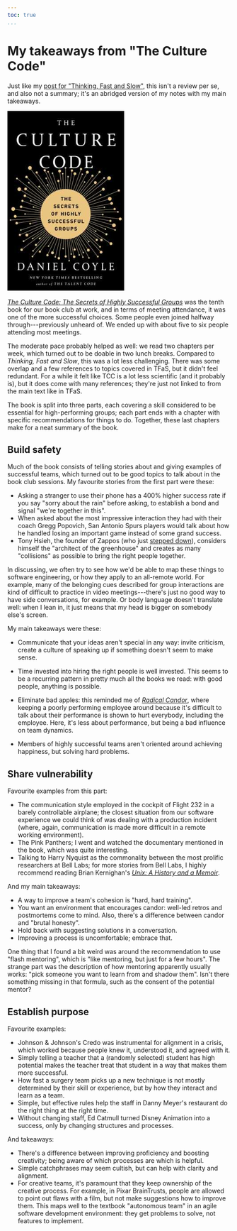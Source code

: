 ```yaml
---
toc: true
...
```


# My takeaways from "The Culture Code"

Just like my [post for "Thinking, Fast and Slow"][tfas], this isn't a review
per se, and also not a summary; it's an abridged version of my notes with my
main takeaways.

  [tfas]: 2020-07-07-thinking-fast-slow-takeaways.html

![Cover of *The Culture Code*](images/2020-09-06-tcc-cover.jpg)

[*The Culture Code: The Secrets of Highly Successful Groups*][tcc] was the
tenth book for our book club at work, and in terms of meeting attendance, it
was one of the more successful choices. Some people even joined halfway
through---previously unheard of. We ended up with about five to six people
attending most meetings.

  [tcc]: http://danielcoyle.com/the-culture-code/

The moderate pace probably helped as well: we read two chapters per week, which
turned out to be doable in two lunch breaks. Compared to *Thinking, Fast and
Slow*, this was a lot less challenging. There was some overlap and a few
references to topics covered in TFaS, but it didn't feel redundant. For a while
it felt like TCC is a lot less scientific (and it probably is), but it does
come with many references; they're just not linked to from the main text like
in TFaS.

The book is split into three parts, each covering a skill considered to be
essential for high-performing groups; each part ends with a chapter with
specific recommendations for things to do. Together, these last chapters make
for a neat summary of the book.

## Build safety

Much of the book consists of telling stories about and giving examples of
successful teams, which turned out to be good topics to talk about in the book
club sessions. My favourite stories from the first part were these:

- Asking a stranger to use their phone has a 400% higher success rate if you
  say "sorry about the rain" before asking, to establish a bond and signal
  "we're together in this".
- When asked about the most impressive interaction they had with their coach
  Gregg Popovich, San Antonio Spurs players would talk about how he handled
  losing an important game instead of some grand success.
- Tony Hsieh, the founder of Zappos (who just [stepped down]), considers
  himself the "architect of the greenhouse" and creates as many "collisions" as
  possible to bring the right people together.

In discussing, we often try to see how we'd be able to map these things to
software engineering, or how they apply to an all-remote world. For example,
many of the belonging cues described for group interactions are kind of
difficult to practice in video meetings---there's just no good way to have side
conversations, for example. Or body language doesn't translate well: when I
lean in, it just means that my head is bigger on somebody else's screen.

My main takeaways were these:

- Communicate that your ideas aren't special in any way: invite criticism,
  create a culture of speaking up if something doesn't seem to make sense.
- Time invested into hiring the right people is well invested. This seems to be
  a recurring pattern in pretty much all the books we read: with good people,
  anything is possible.
- Eliminate bad apples: this reminded me of [*Radical Candor*], where keeping a
  poorly performing employee around because it's difficult to talk about their
  performance is shown to hurt everybody, including the employee. Here, it's
  less about performance, but being a bad influence on team dynamics.
- Members of highly successful teams aren't oriented around achieving
  happiness, but solving hard problems.

  [stepped down]: https://footwearnews.com/2020/business/executive-moves/zappos-ceo-tony-hsieh-steps-down-1203045974/
  [*radical candor*]: https://www.radicalcandor.com/the-book/

## Share vulnerability

Favourite examples from this part:

- The communication style employed in the cockpit of Flight 232 in a barely
  controllable airplane; the closest situation from our software experience we
  could think of was dealing with a production incident (where, again,
  communication is made more difficult in a remote working environment).
- The Pink Panthers; I went and watched the documentary mentioned in the book,
  which was quite interesting.
- Talking to Harry Nyquist as the commonality between the most prolific
  researchers at Bell Labs; for more stories from Bell Labs, I highly recommend
  reading Brian Kernighan's [*Unix: A History and a Memoir*][unix].

And my main takeaways:

- A way to improve a team's cohesion is "hard, hard training".
- You want an environment that encourages candor: well-led retros and
  postmortems come to mind. Also, there's a difference between candor and
  "brutal honesty".
- Hold back with suggesting solutions in a conversation.
- Improving a process is uncomfortable; embrace that.

One thing that I found a bit weird was around the recommendation to use "flash
mentoring", which is "like mentoring, but just for a few hours". The strange
part was the description of how mentoring apparently usually works: "pick
someone you want to learn from and shadow them". Isn't there something missing
in that formula, such as the consent of the potential mentor?

  [unix]: https://www.cs.princeton.edu/~bwk/memoir.html

## Establish purpose

Favourite examples:

- Johnson & Johnson's Credo was instrumental for alignment in a crisis, which
  worked because people knew it, understood it, and agreed with it.
- Simply telling a teacher that a (randomly selected) student has high
  potential makes the teacher treat that student in a way that makes them more
  successful.
- How fast a surgery team picks up a new technique is not mostly determined by
  their skill or experience, but by how they interact and learn as a team.
- Simple, but effective rules help the staff in Danny Meyer's restaurant do the
  right thing at the right time.
- Without changing staff, Ed Catmull turned Disney Animation into a success,
  only by changing structures and processes.

And takeaways:

- There's a difference between improving proficiency and boosting creativity;
  being aware of which processes are which is helpful.
- Simple catchphrases may seem cultish, but can help with clarity and
  alignment.
- For creative teams, it's paramount that they keep ownership of the creative
  process. For example, in Pixar BrainTrusts, people are allowed to point out
  flaws with a film, but not make suggestions how to improve them. This maps
  well to the textbook "autonomous team" in an agile software development
  environment: they get problems to solve, not features to implement.

